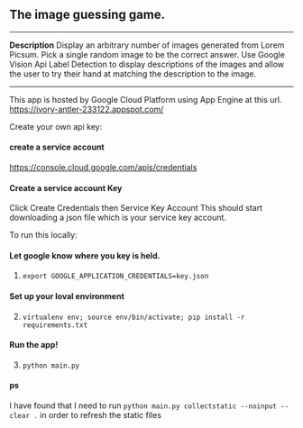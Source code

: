 
## The image guessing game.
---
**Description**
Display an arbitrary number of images generated from Lorem Picsum.
Pick a single random image to be the correct answer.
Use Google Vision Api Label Detection to display descriptions
of the images and allow the user to try their hand at matching the
description to the image.

---
This app is hosted by Google Cloud Platform using App Engine at
this url.  <https://ivory-antler-233122.appspot.com/>

Create your own api key:
#### create a service account
<https://console.cloud.google.com/apis/credentials> 
#### Create a service account Key
Click Create Credentials then Service Key Account
This should start downloading a json file which is your service key account.

To run this locally:
#### Let google know where you key is held.
1. `export GOOGLE_APPLICATION_CREDENTIALS=key.json`
#### Set up your loval environment
2. `virtualenv env; source env/bin/activate; pip install -r requirements.txt`
#### Run the app!
3. `python main.py`

#### ps
I have found that I need to run `python main.py collectstatic --noinput --clear .`
in order to refresh the static files
